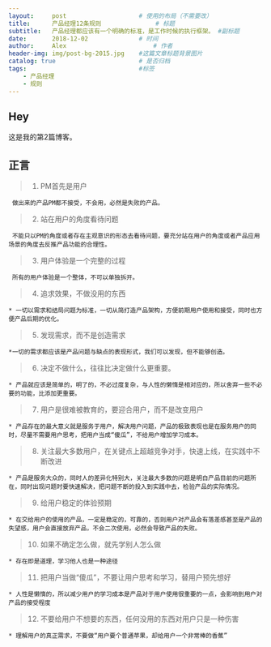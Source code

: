 ```yaml
---
layout:     post   				    # 使用的布局（不需要改）
title:      产品经理12条规则				# 标题 
subtitle:   产品经理都应该有一个明确的标准，是工作时候的执行框架。 #副标题
date:       2018-12-02 				# 时间
author:     Alex 						# 作者
header-img: img/post-bg-2015.jpg 	#这篇文章标题背景图片
catalog: true 						# 是否归档
tags:								#标签
    - 产品经理
    - 规则
---
```


## Hey
这是我的第2篇博客。
## 正言
>1. PM首先是用户

     做出来的产品PM都不接受，不会用，必然是失败的产品。
    
>2. 站在用户的角度看待问题

     不能只以PM的角度或者存在主观意识的形态去看待问题，要充分站在用户的角度或者产品应用场景的角度去反推产品功能的合理性。
    
>3. 用户体验是一个完整的过程

     所有的用户体验是一个整体，不可以单独拆开。
    
>4. 追求效果，不做没用的东西

    * 一切以需求和结局问题为标准，一切从简打造产品架构，方便前期用户使用和接受，同时也方便产品后期的优化。
    
>5. 发现需求，而不是创造需求

    *一切的需求都应该是产品问题与缺点的表现形式，我们可以发现，但不能够创造。
    
>6. 决定不做什么，往往比决定做什么更重要。

    * 产品就应该是简单的，明了的，不必过度复杂，与人性的懒惰是相对应的，所以舍弃一些不必要的功能，比添加更重要。
    
>7. 用户是很难被教育的，要迎合用户，而不是改变用户

    * 产品存在的最大意义就是服务于用户，解决用户问题，产品的极致表现也是在服务用户的同时，尽量不需要用户思考，把用户当成“傻瓜”，不给用户增加学习成本。
    
>8. 关注最大多数用户，在关键点上超越竞争对手，快速上线，在实践中不断改进

    * 产品是服务大众的，同时人的差异化特别大，关注最大多数的问题是明白产品目前的问题所在，同时出现问题时要快速解决，把问题不断的投入到实践中去，检验产品的实际情况。
    
>9. 给用户稳定的体验预期

    * 在交给用户的使用的产品，一定是稳定的，可靠的，否则用户对产品会有落差感甚至是产品的失望感，用户会直接放弃产品，不会二次使用，必然会导致产品的失败。
    
>10. 如果不确定怎么做，就先学别人怎么做

    * 存在即是道理，学习他人也是一种途径
    
>11. 把用户当做“傻瓜”，不要让用户思考和学习，替用户预先想好

    * 人性是懒惰的，所以减少用户的学习成本是产品对于用户使用很重要的一点，会影响到用户对产品的接受程度
    
>12. 不要给用户不想要的东西，任何没用的东西对用户只是一种伤害

    * 理解用户的真正需求，不要做“用户要个普通苹果，却给用户一个非常棒的香蕉”

   
